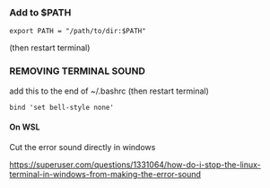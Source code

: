 ### Add to $PATH

    export PATH = "/path/to/dir:$PATH"
    
(then restart terminal)

### REMOVING TERMINAL SOUND

add this to the end of ~/.bashrc (then restart terminal)

    bind 'set bell-style none'

#### On WSL

Cut the error sound directly in windows

https://superuser.com/questions/1331064/how-do-i-stop-the-linux-terminal-in-windows-from-making-the-error-sound


